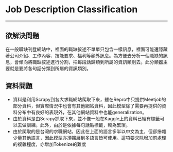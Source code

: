 # Job Description Classification

-- --

## 欲解決問題
在一般職缺刊登網站中，裡面的職缺敘述不單單只包含一樣訊息，裡面可能還隱藏著公司介紹、工作內容、技能要求、福利等額外訊息。為方便去分析一個職缺的訊息，會傾向將職缺敘述進行分割，把每段話歸類到所屬的資訊類別去。此分類器主要就是要將各句話分類到所屬的資訊類別。

## 資料問題
* 資料是利用Scrapy到各大求職網站爬取下來，雖在Repro中只提供Meetjob的部分資料，但實際情況中也會有其他網站資料，因此模型除了需要再提供的資料分布中有良好的表現外，在其他網站資料中也能generalization。
* 由於資料是由Scrapy抓取下來，並不像一般在Kaggle上的資料已經有標籤可以去做訓練。此外，由於是依據每句話貼標籤，較為繁瑣。
* 由於爬取的是台灣的求職網站，因此在上面的語言多半以中文為主，但卻摻雜少量其他語言，因此模型亦須擴展到多語言皆可使用。這項要求除增加前處理的複雜程度，亦增加Tokenize的難度

